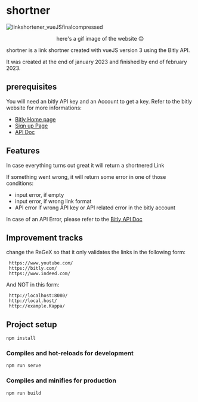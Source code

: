 # shortner
![linkshortener_vueJSfinalcompressed](https://user-images.githubusercontent.com/59767843/221048760-1dc420aa-288e-48ad-a1d0-744505852cba.gif)
<p align="center">
 here's a gif image of the website 😊
</p>
shortner is a link shortner created with vueJS version 3 using the Bitly API.

It was created at the end of january 2023 and finished by end of february 2023.

## prerequisites
You will need an bitly API key and an Account to get a key. Refer to the bitly website for more informations:

- [Bitly Home page](https://bitly.com/ "Bitly Home Page")
- [Sign up Page](https://bitly.com/a/sign_up/ "Sign up page Bitly")
- [API Doc](https://dev.bitly.com/ "Bitly API Documentation 4.0.0")


## Features
In case everything turns out great it will return a shortnered Link

If something went wrong, it will return some error in one of those conditions: 
- input error, if empty
- input error, if wrong link format
- API error if wrong API key or API related error in the bitly account

In case of an API Error, please refer to the [Bitly API Doc](https://dev.bitly.com/ "API Documentation 4.0.0")

## Improvement tracks
change the ReGeX so that it only validates the links in the following form:
```
 https://www.youtube.com/
 https://bitly.com/
 https://www.indeed.com/
```
And NOT in this form:
```
 http://localhost:8080/
 http://local.host/
 http://example.Kappa/
```

## Project setup

```
npm install
```

### Compiles and hot-reloads for development
```
npm run serve
```

### Compiles and minifies for production
```
npm run build
```
